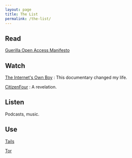 ```yaml
---
layout: page
title: The List
permalink: /the-list/
---
```


## Read

[Guerilla Open Access Manifesto](https://archive.org/stream/GuerillaOpenAccessManifesto/Goamjuly2008_djvu.txt)


## Watch

[The Internet's Own Boy](https://www.youtube.com/watch?v=vXr-2hwTk58)
: This documentary changed my life.

[CitizenFour](https://citizenfourfilm.com/)
: A revelation.

## Listen
Podcasts, music.

## Use

[Tails](https://tails.boum.org/)

[Tor](https://www.torproject.org)
